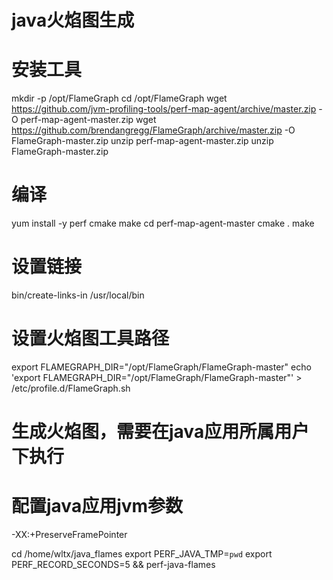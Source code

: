 # java火焰图生成

# 安装工具
mkdir -p /opt/FlameGraph
cd /opt/FlameGraph
wget https://github.com/jvm-profiling-tools/perf-map-agent/archive/master.zip -O perf-map-agent-master.zip
wget https://github.com/brendangregg/FlameGraph/archive/master.zip -O FlameGraph-master.zip
unzip perf-map-agent-master.zip
unzip FlameGraph-master.zip

# 编译
yum install -y perf cmake make
cd perf-map-agent-master
cmake .
make
# 设置链接
bin/create-links-in /usr/local/bin
# 设置火焰图工具路径
export FLAMEGRAPH_DIR="/opt/FlameGraph/FlameGraph-master"
echo 'export FLAMEGRAPH_DIR="/opt/FlameGraph/FlameGraph-master"' > /etc/profile.d/FlameGraph.sh

# 生成火焰图，需要在java应用所属用户下执行
# 配置java应用jvm参数
-XX:+PreserveFramePointer

cd /home/wltx/java_flames
export PERF_JAVA_TMP=`pwd`
export PERF_RECORD_SECONDS=5 && perf-java-flames <pid>






